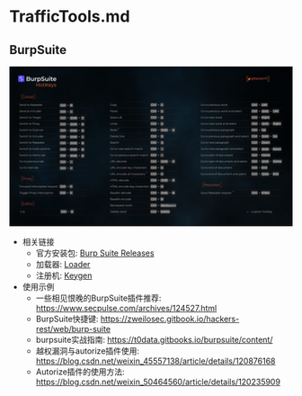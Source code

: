 # TrafficTools.md

## BurpSuite

![Shortcut](/@attachment/images/安全工具/BurpSuite_1660992463972.png)

- 相关链接
  - 官方安装包: [Burp Suite Releases](https://portswigger.net/burp/releases)  
  - 加载器: [Loader](https://raw.githubusercontent.com/x-Ai/BurpSuite/main/BurpSuiteLoader.jar)  
  - 注册机: [Keygen](https://raw.githubusercontent.com/x-Ai/BurpSuite/main/burp-keygen-scz.jar)
- 使用示例
  - 一些相见恨晚的BurpSuite插件推荐: <https://www.secpulse.com/archives/124527.html>
  - BurpSuite快捷键: <https://zweilosec.gitbook.io/hackers-rest/web/burp-suite>
  - burpsuite实战指南: <https://t0data.gitbooks.io/burpsuite/content/>
  - 越权漏洞与autorize插件使用: <https://blog.csdn.net/weixin_45557138/article/details/120876168>
  - Autorize插件的使用方法: <https://blog.csdn.net/weixin_50464560/article/details/120235909>

